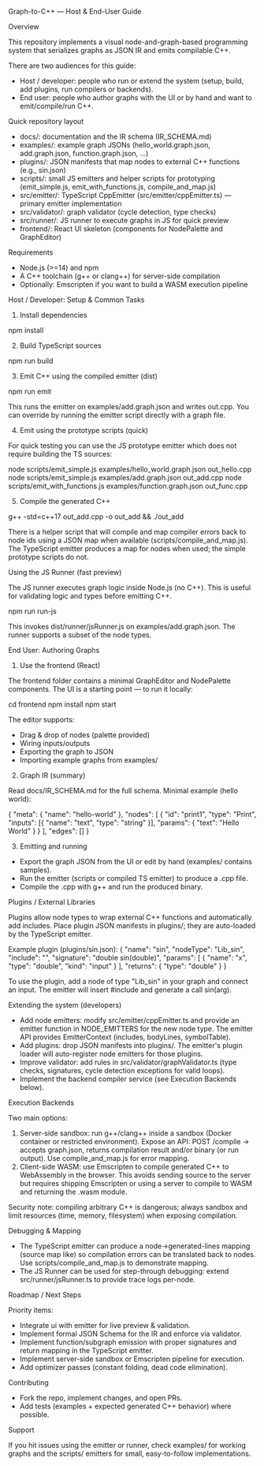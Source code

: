 Graph-to-C++ — Host & End-User Guide

Overview

This repository implements a visual node-and-graph-based programming system that serializes graphs as JSON IR and emits compilable C++.

There are two audiences for this guide:
- Host / developer: people who run or extend the system (setup, build, add plugins, run compilers or backends).
- End user: people who author graphs with the UI or by hand and want to emit/compile/run C++.

Quick repository layout

- docs/: documentation and the IR schema (IR_SCHEMA.md)
- examples/: example graph JSONs (hello_world.graph.json, add.graph.json, function.graph.json, ...)
- plugins/: JSON manifests that map nodes to external C++ functions (e.g., sin.json)
- scripts/: small JS emitters and helper scripts for prototyping (emit_simple.js, emit_with_functions.js, compile_and_map.js)
- src/emitter/: TypeScript CppEmitter (src/emitter/cppEmitter.ts) — primary emitter implementation
- src/validator/: graph validator (cycle detection, type checks)
- src/runner/: JS runner to execute graphs in JS for quick preview
- frontend/: React UI skeleton (components for NodePalette and GraphEditor)

Requirements

- Node.js (>=14) and npm
- A C++ toolchain (g++ or clang++) for server-side compilation
- Optionally: Emscripten if you want to build a WASM execution pipeline

Host / Developer: Setup & Common Tasks

1) Install dependencies

  npm install

2) Build TypeScript sources

  npm run build

3) Emit C++ using the compiled emitter (dist)

  npm run emit

This runs the emitter on examples/add.graph.json and writes out.cpp. You can override by running the emitter script directly with a graph file.

4) Emit using the prototype scripts (quick)

For quick testing you can use the JS prototype emitter which does not require building the TS sources:

  node scripts/emit_simple.js examples/hello_world.graph.json out_hello.cpp
  node scripts/emit_simple.js examples/add.graph.json out_add.cpp
  node scripts/emit_with_functions.js examples/function.graph.json out_func.cpp

5) Compile the generated C++

  g++ -std=c++17 out_add.cpp -o out_add && ./out_add

There is a helper script that will compile and map compiler errors back to node ids using a JSON map when available (scripts/compile_and_map.js). The TypeScript emitter produces a map for nodes when used; the simple prototype scripts do not.

Using the JS Runner (fast preview)

The JS runner executes graph logic inside Node.js (no C++). This is useful for validating logic and types before emitting C++.

  npm run run-js

This invokes dist/runner/jsRunner.js on examples/add.graph.json. The runner supports a subset of the node types.

End User: Authoring Graphs

1) Use the frontend (React)

The frontend folder contains a minimal GraphEditor and NodePalette components. The UI is a starting point — to run it locally:

  cd frontend
  npm install
  npm start

The editor supports:
- Drag & drop of nodes (palette provided)
- Wiring inputs/outputs
- Exporting the graph to JSON
- Importing example graphs from examples/

2) Graph IR (summary)

Read docs/IR_SCHEMA.md for the full schema. Minimal example (hello world):

{
  "meta": { "name": "hello-world" },
  "nodes": [
    {
      "id": "print1",
      "type": "Print",
      "inputs": [{ "name": "text", "type": "string" }],
      "params": { "text": "Hello World" }
    }
  ],
  "edges": []
}

3) Emitting and running

- Export the graph JSON from the UI or edit by hand (examples/ contains samples).
- Run the emitter (scripts or compiled TS emitter) to produce a .cpp file.
- Compile the .cpp with g++ and run the produced binary.

Plugins / External Libraries

Plugins allow node types to wrap external C++ functions and automatically add includes. Place plugin JSON manifests in plugins/; they are auto-loaded by the TypeScript emitter.

Example plugin (plugins/sin.json):
{
  "name": "sin",
  "nodeType": "Lib_sin",
  "include": "<cmath>",
  "signature": "double sin(double)",
  "params": [ { "name": "x", "type": "double", "kind": "input" } ],
  "returns": { "type": "double" }
}

To use the plugin, add a node of type "Lib_sin" in your graph and connect an input. The emitter will insert #include <cmath> and generate a call sin(arg).

Extending the system (developers)

- Add node emitters: modify src/emitter/cppEmitter.ts and provide an emitter function in NODE_EMITTERS for the new node type. The emitter API provides EmitterContext (includes, bodyLines, symbolTable).
- Add plugins: drop JSON manifests into plugins/. The emitter's plugin loader will auto-register node emitters for those plugins.
- Improve validator: add rules in src/validator/graphValidator.ts (type checks, signatures, cycle detection exceptions for valid loops).
- Implement the backend compiler service (see Execution Backends below).

Execution Backends

Two main options:
1) Server-side sandbox: run g++/clang++ inside a sandbox (Docker container or restricted environment). Expose an API:
   POST /compile -> accepts graph.json, returns compilation result and/or binary (or run output). Use compile_and_map.js for error mapping.
2) Client-side WASM: use Emscripten to compile generated C++ to WebAssembly in the browser. This avoids sending source to the server but requires shipping Emscripten or using a server to compile to WASM and returning the .wasm module.

Security note: compiling arbitrary C++ is dangerous; always sandbox and limit resources (time, memory, filesystem) when exposing compilation.

Debugging & Mapping

- The TypeScript emitter can produce a node->generated-lines mapping (source map like) so compilation errors can be translated back to nodes. Use scripts/compile_and_map.js to demonstrate mapping.
- The JS Runner can be used for step-through debugging: extend src/runner/jsRunner.ts to provide trace logs per-node.

Roadmap / Next Steps

Priority items:
- Integrate ui with emitter for live preview & validation.
- Implement formal JSON Schema for the IR and enforce via validator.
- Implement function/subgraph emission with proper signatures and return mapping in the TypeScript emitter.
- Implement server-side sandbox or Emscripten pipeline for execution.
- Add optimizer passes (constant folding, dead code elimination).

Contributing

- Fork the repo, implement changes, and open PRs.
- Add tests (examples + expected generated C++ behavior) where possible.

Support

If you hit issues using the emitter or runner, check examples/ for working graphs and the scripts/ emitters for small, easy-to-follow implementations.


